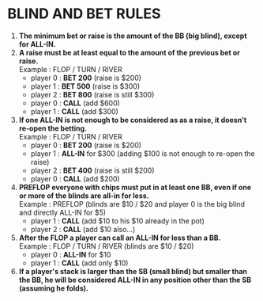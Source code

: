 <h1>BLIND AND BET RULES</h1>
<ol>
<li><b>The minimum bet or raise is the amount of the BB (big blind), except for ALL-IN.</b></li>
<li><b>A raise must be at least equal to the amount of the previous bet or raise.</b><br/>
Example : FLOP / TURN / RIVER
<ul>
<li>player 0 : <b>BET 200</b> (raise is $200)</li>
<li>player 1 : <b>BET 500</b> (raise is $300)</li>
<li>player 2 : <b>BET 800</b> (raise is still $300)</li>
<li>player 0 : <b>CALL</b> (add $600)</li>
<li>player 1 : <b>CALL</b> (add $300)</li>
</ul>
</li>
<li><b>If one ALL-IN is not enough to be considered as as a raise, it doesn't re-open the betting.</b><br/>
Example : FLOP / TURN / RIVER
<ul>
<li>player 0 : <b>BET 200</b> (raise is $200)</li>
<li>player 1 : <b>ALL-IN</b> for $300 (adding $100 is not enough to re-open the raise)</li>
<li>player 2 : <b>BET 400</b> (raise is still $200)</li>
<li>player 0 : <b>CALL</b> (add $200)</li>
</ul>
</li>
<li>
<b>PREFLOP everyone with chips must put in at least one BB, even if one or more of the blinds are all-in for less.</b><br/>
Example : PREFLOP (blinds are $10 / $20 and player 0 is the big blind and directly ALL-IN for $5)<br/>
<ul>
<li>player 1 : <b>CALL</b> (add $10 to his $10 already in the pot)</li>
<li>player 2 : <b>CALL</b> (add $10 also...)</li>
</ul>
</li> 
<li><b>After the FLOP a player can call an ALL-IN for less than a BB.</b><br/>
Example : FLOP / TURN / RIVER (blinds are $10 / $20)<br/>
<ul>
<li>player 0 : <b>ALL-IN</b> for $10</li>
<li>player 1 : <b>CALL</b> (add only $10)</li>
</ul>
</li> 
<li><b>If a player's stack is larger than the SB (small blind) but smaller than the BB, he will be considered ALL-IN in any position other than the SB (assuming he folds).</b>
</li> 
</ol>

